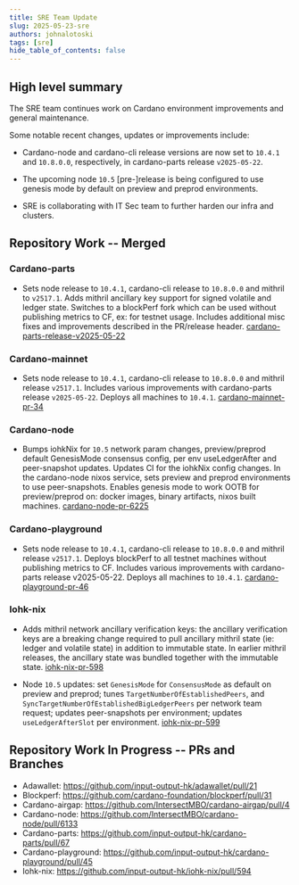 ```yaml
---
title: SRE Team Update
slug: 2025-05-23-sre
authors: johnalotoski
tags: [sre]
hide_table_of_contents: false
---
```


## High level summary

The SRE team continues work on Cardano environment improvements and general maintenance.

Some notable recent changes, updates or improvements include:

* Cardano-node and cardano-cli release versions are now set to `10.4.1` and
`10.8.0.0`, respectively, in cardano-parts release `v2025-05-22`.

* The upcoming node `10.5` \[pre-]release is being configured to use genesis
mode by default on preview and preprod environments.

* SRE is collaborating with IT Sec team to further harden our infra and
clusters.


## Repository Work -- Merged

### Cardano-parts
* Sets node release to `10.4.1`, cardano-cli release to `10.8.0.0` and mithril to
  `v2517.1`. Adds mithril ancillary key support for signed volatile and ledger
  state. Switches to a blockPerf fork which can be used without publishing
  metrics to CF, ex: for testnet usage. Includes additional misc fixes and
  improvements described in the PR/release header.
  [cardano-parts-release-v2025-05-22](https://github.com/input-output-hk/cardano-parts/releases/tag/v2025-05-22)


### Cardano-mainnet
* Sets node release to `10.4.1`, cardano-cli release to `10.8.0.0` and mithril
  release `v2517.1`. Includes various improvements with cardano-parts release
  `v2025-05-22`.  Deploys all machines to `10.4.1`.
  [cardano-mainnet-pr-34](https://github.com/input-output-hk/cardano-mainnet/pull/34)


### Cardano-node
* Bumps iohkNix for `10.5` network param changes, preview/preprod default
  GenesisMode consensus config, per env useLedgerAfter and peer-snapshot
  updates. Updates CI for the iohkNix config changes. In the cardano-node nixos
  service, sets preview and preprod environments to use peer-snapshots. Enables
  genesis mode to work OOTB for preview/preprod on: docker images, binary
  artifacts, nixos built machines.
  [cardano-node-pr-6225](https://github.com/IntersectMBO/cardano-node/pull/6225)


### Cardano-playground
* Sets node release to `10.4.1`, cardano-cli release to `10.8.0.0` and mithril
  release `v2517.1`. Deploys blockPerf to all testnet machines without publishing
  metrics to CF. Includes various improvements with cardano-parts release
  v2025-05-22.  Deploys all machines to `10.4.1`.
  [cardano-playground-pr-46](https://github.com/input-output-hk/cardano-playground/pull/46)


### Iohk-nix
* Adds mithril network ancillary verification keys: the ancillary verification
  keys are a breaking change required to pull ancillary mithril state (ie: ledger
  and volatile state) in addition to immutable state. In earlier mithril
  releases, the ancillary state was bundled together with the immutable state.
  [iohk-nix-pr-598](https://github.com/input-output-hk/iohk-nix/pull/598)

* Node `10.5` updates: set `GenesisMode` for `ConsensusMode` as default on
  preview and preprod; tunes `TargetNumberOfEstablishedPeers`, and
  `SyncTargetNumberOfEstablishedBigLedgerPeers` per network team request; updates
  peer-snapshots per environment; updates `useLedgerAfterSlot` per environment.
  [iohk-nix-pr-599](https://github.com/input-output-hk/iohk-nix/pull/599)


## Repository Work In Progress -- PRs and Branches

* Adawallet: https://github.com/input-output-hk/adawallet/pull/21
* Blockperf: https://github.com/cardano-foundation/blockperf/pull/31
* Cardano-airgap: https://github.com/IntersectMBO/cardano-airgap/pull/4
* Cardano-node: https://github.com/IntersectMBO/cardano-node/pull/6133
* Cardano-parts: https://github.com/input-output-hk/cardano-parts/pull/67
* Cardano-playground: https://github.com/input-output-hk/cardano-playground/pull/45
* Iohk-nix: https://github.com/input-output-hk/iohk-nix/pull/594
